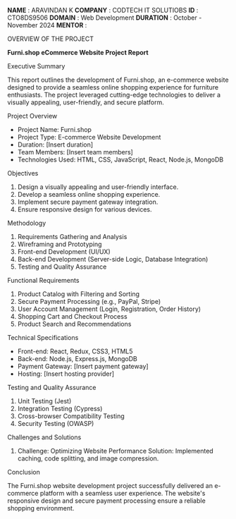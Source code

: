 **NAME**     : ARAVINDAN K
**COMPANY**  : CODTECH IT SOLUTIOBS
**ID**       : CTO8DS9506
**DOMAIN**   : Web Development 
**DURATION** : October - November 2024
**MENTOR**   :

OVERVIEW OF THE PROJECT 

**Furni.shop eCommerce Website Project Report**

Executive Summary

This report outlines the development of Furni.shop, an e-commerce website designed to provide a seamless online shopping experience for furniture enthusiasts. The project leveraged cutting-edge technologies to deliver a visually appealing, user-friendly, and secure platform.

Project Overview

- Project Name: Furni.shop
- Project Type: E-commerce Website Development
- Duration: [Insert duration]
- Team Members: [Insert team members]
- Technologies Used: HTML, CSS, JavaScript, React, Node.js, MongoDB

Objectives

1. Design a visually appealing and user-friendly interface.
2. Develop a seamless online shopping experience.
3. Implement secure payment gateway integration.
4. Ensure responsive design for various devices.

Methodology

1. Requirements Gathering and Analysis
2. Wireframing and Prototyping
3. Front-end Development (UI/UX)
4. Back-end Development (Server-side Logic, Database Integration)
5. Testing and Quality Assurance

Functional Requirements

1. Product Catalog with Filtering and Sorting
2. Secure Payment Processing (e.g., PayPal, Stripe)
3. User Account Management (Login, Registration, Order History)
4. Shopping Cart and Checkout Process
5. Product Search and Recommendations

Technical Specifications

- Front-end: React, Redux, CSS3, HTML5
- Back-end: Node.js, Express.js, MongoDB
- Payment Gateway: [Insert payment gateway]
- Hosting: [Insert hosting provider]

Testing and Quality Assurance

1. Unit Testing (Jest)
2. Integration Testing (Cypress)
3. Cross-browser Compatibility Testing
4. Security Testing (OWASP)

Challenges and Solutions

1. Challenge: Optimizing Website Performance
Solution: Implemented caching, code splitting, and image compression.

Conclusion

The Furni.shop website development project successfully delivered an e-commerce platform with a seamless user experience. The website's responsive design and secure payment processing ensure a reliable shopping environment.
